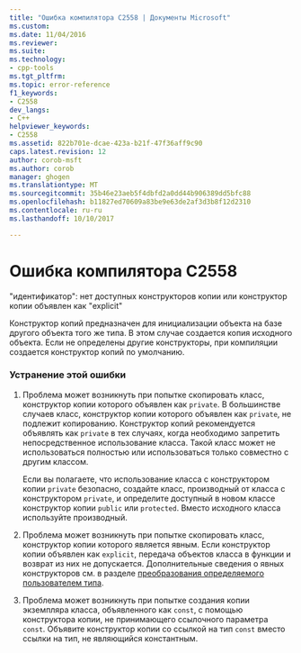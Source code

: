 ```yaml
---
title: "Ошибка компилятора C2558 | Документы Microsoft"
ms.custom: 
ms.date: 11/04/2016
ms.reviewer: 
ms.suite: 
ms.technology:
- cpp-tools
ms.tgt_pltfrm: 
ms.topic: error-reference
f1_keywords:
- C2558
dev_langs:
- C++
helpviewer_keywords:
- C2558
ms.assetid: 822b701e-dcae-423a-b21f-47f36aff9c90
caps.latest.revision: 12
author: corob-msft
ms.author: corob
manager: ghogen
ms.translationtype: MT
ms.sourcegitcommit: 35b46e23aeb5f4dbfd2a0dd44b906389dd5bfc88
ms.openlocfilehash: b11827ed70609a83be9e63de2af3d3b8f12d2310
ms.contentlocale: ru-ru
ms.lasthandoff: 10/10/2017

---
```

# <a name="compiler-error-c2558"></a>Ошибка компилятора C2558
"идентификатор": нет доступных конструкторов копии или конструктор копии объявлен как "explicit"  
  
 Конструктор копий предназначен для инициализации объекта на базе другого объекта того же типа. В этом случае создается копия исходного объекта. Если не определены другие конструкторы, при компиляции создается конструктор копий по умолчанию.  
  
### <a name="to-fix-this-error"></a>Устранение этой ошибки  
  
1.  Проблема может возникнуть при попытке скопировать класс, конструктор копии которого объявлен как `private`. В большинстве случаев класс, конструктор копии которого объявлен как `private`, не подлежит копированию. Конструктор копий рекомендуется объявлять как `private` в тех случаях, когда необходимо запретить непосредственное использование класса. Такой класс может не использоваться полностью или использоваться только совместно с другим классом.  
  
     Если вы полагаете, что использование класса с конструктором копии `private` безопасно, создайте класс, производный от класса с конструктором `private`, и определите доступный в новом классе конструктор копии `public` или `protected`. Вместо исходного класса используйте производный.  
  
2.  Проблема может возникнуть при попытке скопировать класс, конструктор копии которого является явным. Если конструктор копии объявлен как `explicit`, передача объектов класса в функции и возврат из них не допускается. Дополнительные сведения о явных конструкторов см. в разделе [преобразования определяемого пользователем типа](../../cpp/user-defined-type-conversions-cpp.md).  
  
3.  Проблема может возникнуть при попытке создания копии экземпляра класса, объявленного как `const`, с помощью конструктора копии, не принимающего ссылочного параметра `const`. Объявите конструктор копии со ссылкой на тип `const` вместо ссылки на тип, не являющийся константным.
